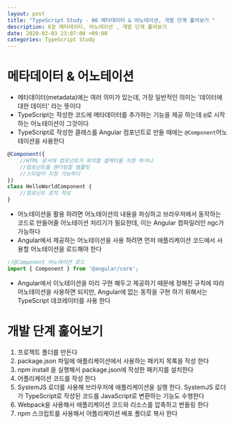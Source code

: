 ```yaml
---
layout: post
title: "TypeScript Study - 06 메타데이터 & 어노테이션, 개발 단계 훑어보기 "
description: 6장 메타데이터, 어노테이션 , 개발 단계 훑어보기
date: 2020-02-03 23:07:00 +09:00
categories: TypeScript Study
---
```





# 메타데이터 & 어노테이션
- 메타데이터(metadata)에는 여러 의미가 있는데, 가장 일반적인 의미는 '데이터에 대한 데이터' 라는 뜻이다
- TypeScript는 작성한 코드에 메타데이터를 추가하는 기능을 제공 하는데 `@`로 시작하는 어노테이션이 그것이다
- TypeScript로 작성한 클래스를 Angular 컴포넌트로 만들 때에는 `@Component`어노테이션을 사용한다

```javascript
@Component({
    //HTML 문서에 컴포넌트가 위치할 셀렉터를 지정 하거나
    //컴포넌트를 렌더링할 템플릿
    //스타일이 지정 가능하다
})
class HelloWorldComponent {
    //컴포넌트 로직 작성
}
```

- 어노테이션을 활용 하려면 어노테이션의 내용을 파싱하고 브라우저에서 동작하는 코드로 만들어줄 어노테이션 처리기가 필요한데, 이는 Angular 컴파일러인 ngc가 가능하다
- Angular에서 제공하는 어노테이션을 사용 하려면 먼저 애플리케이션 코드에서 사용할 어노테이션을 로드해야 한다

```javascript
//@Component 어노테이션 로드
import { Component } from '@angular/core';
```

- Angular에서 이노테이션을 미리 구현 해두고 제공하기 때문에 정해진 규칙에 따라 어노테이션을 사용하면 되지만, Angular에 없는 동작을 구현 하기 위해서는 TypeScript 데코레이터를 사용 한다

# 개발 단계 훑어보기
1. 프로젝트 폴더를 만든다
2. package.json 파일에 애플리케이션에서 사용하는 패키지 목록을 작성 한다
3. npm install 을 실행해서 package.json에 작성한 패키지를 설치한다
4. 어플리케이션 코드를 작성 한다
5. SystemJS 로더를 사용해 브라우저에 애플리케이션을 실행 한다. SystemJS 로더가 TypeScript로 작성된 코드를 JavaScript로 변환하는 기능도 수행한다
6. Webpack을 사용해서 애플리케이션 코드와 리소스를 압축하고 번들링 한다
7. npm 스크립트를 사용해서 어플리케이션 배포 폴더로 복사 한다
